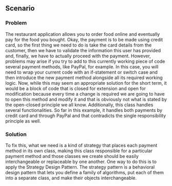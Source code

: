 ## Scenario

### Problem

The restaurant application allows you to order food online and eventually pay for the food you bought. Okay, the payment is to be made using credit card, so the first thing we need to do is take the card details from the customer, then we have to validate the information this user has provided and, finally, we have to actually proceed with the payment.  However, problems may arise if you try to add to this currently working piece of code several payment methods, like PayPal, for example.  In this case, you will need to wrap your current code with an if-statement or switch case and then introduce the new payment method alongside all its required working logic.  Now, while this may seem an appropriate solution for the short term, it would be a block of code that is closed for extension and open for modification because every time a change is required we are going to have to open this method and modify it and that is obviously not what is stated by the open-closed principle we all know.  Additionally, this class handles several functionalities. So far in this example, it handles both payments by credit card and through PayPal and that contradicts the single responsibility principle as well.

### Solution

To fix this, what we need is a kind of strategy that places each payment method in its own class, making this class responsible for a particular payment method and those classes we create should be easily interchangeable or replaceable by one another. One way to do this is to apply the Strategy Design Pattern. The strategy pattern is a behavioral design pattern that lets you define a family of algorithms, put each of them into a separate class, and make their objects interchangeable. 

